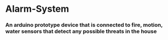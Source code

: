# Alarm-System
### An arduino prototype  device that is connected to fire, motion, water sensors that detect any possible threats in the house
